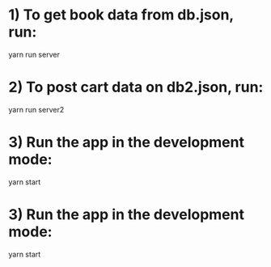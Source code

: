 # 1) To get book data from db.json, run:
yarn run server

# 2) To post cart data on db2.json, run:
yarn run server2

# 3) Run the app in the development mode:
yarn start

# 3) Run the app in the development mode:
yarn start